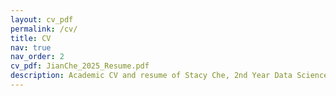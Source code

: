 ```yaml
---
layout: cv_pdf
permalink: /cv/
title: CV
nav: true
nav_order: 2
cv_pdf: JianChe_2025_Resume.pdf
description: Academic CV and resume of Stacy Che, 2nd Year Data Science Graduate Student at Georgetown University.
---
```

